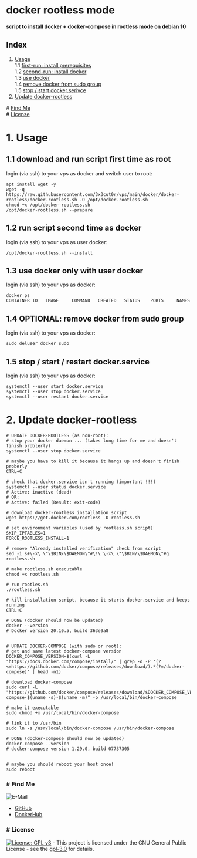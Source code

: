 # docker rootless mode

**script to install docker + docker-compose in rootless mode on debian 10**  

## Index

1. [Usage](#usage)  
  1.1 [first-run: install prerequisites](#first_run)  
  1.2 [second-run: install docker](#second_run)  
  1.3 [use docker](#use_docker)  
  1.4 [remove docker from sudo group](#rm_from_sudo)  
  1.5 [stop / start docker.serivce](#stop_start)  
2. [Update docker-rootless](#update)  

\# [Find Me](#findme)  
\# [License](#license)  

# 1. Usage <a name="usage"></a>

## 1.1 download and run script first time as root <a name="first_run"></a>
login (via ssh) to your vps as docker and switch user to root:
```shell
apt install wget -y
wget -q https://raw.githubusercontent.com/3x3cut0r/vps/main/docker/docker-rootless/docker-rootless.sh -O /opt/docker-rootless.sh
chmod +x /opt/docker-rootless.sh
/opt/docker-rootless.sh --prepare

```

## 1.2 run script second time as docker <a name="second_run"></a>
login (via ssh) to your vps as user docker:
```shell
/opt/docker-rootless.sh --install

```

## 1.3 use docker only with user docker <a name="use_docker"></a>
login (via ssh) to your vps as docker:
```shell
docker ps
CONTAINER ID   IMAGE     COMMAND   CREATED   STATUS    PORTS     NAMES
```

## 1.4 OPTIONAL: remove docker from sudo group <a name="rm_from_sudo"></a>
login (via ssh) to your vps as docker:
```shell
sudo deluser docker sudo

```

## 1.5 stop / start / restart docker.service <a name="stop_start"></a>
login (via ssh) to your vps as docker:
```shell
systemctl --user start docker.service
systemctl --user stop docker.service
systemctl --user restart docker.service

```

# 2. Update docker-rootless <a name="update"></a>
```shell
# UPDATE DOCKER-ROOTLESS (as non-root):
# stop your docker daemon ... (takes long time for me and doesn't finish problerly)
systemctl --user stop docker.service

# maybe you have to kill it because it hangs up and doesn't finish proberly
CTRL+C

# check that docker.service isn't running (important !!!)
systemctl --user status docker.service
# Active: inactive (dead)
# OR:
# Active: failed (Result: exit-code)

# download docker-rootless installation script
wget https://get.docker.com/rootless -O rootless.sh

# set environment variables (used by rootless.sh script)
SKIP_IPTABLES=1
FORCE_ROOTLESS_INSTALL=1

# remove "Already installed verification" check from script
sed -i s#\-x\ \"\$BIN/\$DAEMON\"#\!\ \-x\ \"\$BIN/\$DAEMON\"#g rootless.sh

# make rootless.sh executable
chmod +x rootless.sh

# run rootles.sh
./rootless.sh

# kill installation script, because it starts docker.service and keeps running
CTRL+C

# DONE (docker should now be updated)
docker --version
# Docker version 20.10.5, build 363e9a8


# UPDATE DOCKER-COMPOSE (with sudo or root):
# get and save latest docker-compose version
DOCKER_COMPOSE_VERSION=$(curl -L "https://docs.docker.com/compose/install/" | grep -o -P '(?<=https://github.com/docker/compose/releases/download/).*(?=/docker-compose)' | head -n1)

# download docker-compose
sudo curl -L "https://github.com/docker/compose/releases/download/$DOCKER_COMPOSE_VERSION/docker-compose-$(uname -s)-$(uname -m)" -o /usr/local/bin/docker-compose

# make it executable
sudo chmod +x /usr/local/bin/docker-compose

# link it to /usr/bin
sudo ln -s /usr/local/bin/docker-compose /usr/bin/docker-compose

# DONE (docker-compose should now be updated)
docker-compose --version
# docker-compose version 1.29.0, build 07737305


# maybe you should reboot your host once!
sudo reboot
```

### # Find Me <a name="findme"></a>

![E-Mail](https://img.shields.io/badge/E--Mail-executor55%40gmx.de-red)
* [GitHub](https://github.com/3x3cut0r)
* [DockerHub](https://hub.docker.com/u/3x3cut0r)

### # License <a name="license"></a>

[![License: GPL v3](https://img.shields.io/badge/License-GPLv3-blue.svg)](https://www.gnu.org/licenses/gpl-3.0) - This project is licensed under the GNU General Public License - see the [gpl-3.0](https://www.gnu.org/licenses/gpl-3.0.en.html) for details.
